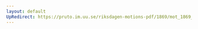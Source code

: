 ```yaml
---
layout: default
UpRedirect: https://pruto.im.uu.se/riksdagen-motions-pdf/1869/mot_1869__ak__256/mot_1869__ak__256-002.pdf
---
```

